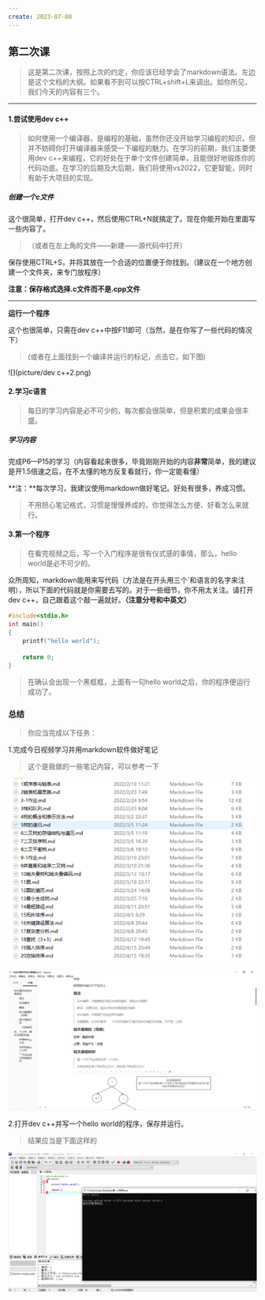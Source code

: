 ```yaml
---
create: 2023-07-08
---
```

## 第二次课

> 这是第二次课，按照上次的约定，你应该已经学会了markdown语法。左边是这个文档的大纲。如果看不到可以按CTRL+shift+L来调出。如你所见，我们今天的内容有三个。

---

#### 1.尝试使用dev c++

> 如何使用一个编译器，是编程的基础，虽然你还没开始学习编程的知识，但并不妨碍你打开编译器来感受一下编程的魅力。在学习的前期，我们主要使用dev c++来编程，它的好处在于单个文件创建简单，且能很好地锻炼你的代码功底。在学习的后期及大后期，我们将使用vs2022，它更智能，同时有助于大项目的实现。

##### 创建一个c文件

这个很简单，打开dev c++，然后使用CTRL+N就搞定了。现在你能开始在里面写一些内容了。

> （或者在左上角的文件——新建——源代码中打开）

保存使用CTRL+S，并将其放在一个合适的位置便于你找到。（建议在一个地方创建一个文件夹，来专门放程序）

**注意：保存格式选择.c文件而不是.cpp文件**

---

**运行一个程序**

这个也很简单，只需在dev c++中按F11即可（当然，是在你写了一些代码的情况下）

> (或者在上面找到一个编译并运行的标记，点击它，如下图)

![](picture/dev c++2.png)



#### 2.学习c语言

> 每日的学习内容是必不可少的，每次都会很简单，但是积累的成果会很丰盛。

##### 学习内容

完成P6—P15的学习（内容看起来很多，毕竟刚刚开始的内容**非常**简单，我的建议是开1.5倍速之后，在不太懂的地方反复看就行，你一定能看懂）

**注：**每次学习，我建议使用markdown做好笔记。好处有很多，养成习惯。

> 不用担心笔记格式，习惯是慢慢养成的，你觉得怎么方便、好看怎么来就行。

#### 3.第一个程序

> 在看完视频之后，写一个入门程序是很有仪式感的事情，那么，hello world是必不可少的。

众所周知，markdown能用来写代码（方法是在开头用三个`和语言的名字来注明），所以下面的代码就是你需要去写的。对于一些细节，你不用太关注。请打开dev c++，自己跟着这个敲一遍就好。**（注意分号和中英文）**

```c
#include<stdio.h>
int main()
{
    printf("hello world");
    
    return 0;
}
```

> 在确认会出现一个黑框框，上面有一句hello world之后，你的程序便运行成功了。



### 总结

> 你应当完成以下任务：

1.完成今日视频学习并用markdown软件做好笔记

> 这个是我做的一些笔记内容，可以参考一下

![](picture/笔记.png)

![](picture/笔记2.png)

2.打开dev c++并写一个hello world的程序，保存并运行。

> 结果应当是下面这样的

![](picture/result.png)

